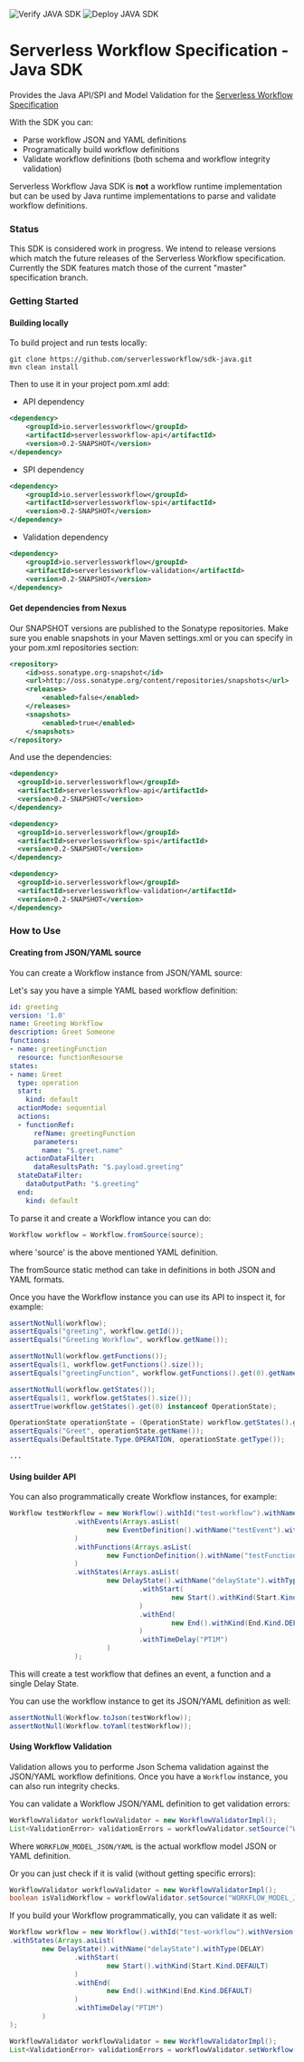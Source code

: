 ![Verify JAVA SDK](https://github.com/serverlessworkflow/sdk-java/workflows/Verify%20JAVA%20SDK/badge.svg)
![Deploy JAVA SDK](https://github.com/serverlessworkflow/sdk-java/workflows/Deploy%20JAVA%20SDK/badge.svg)

# Serverless Workflow Specification - Java SDK

Provides the Java API/SPI and Model Validation for the [Serverless Workflow Specification](https://github.com/serverlessworkflow/specification)

With the SDK you can:
* Parse workflow JSON and YAML definitions
* Programatically build workflow definitions
* Validate workflow definitions (both schema and workflow integrity validation)

Serverless Workflow Java SDK is **not** a workflow runtime implementation but can be used by Java runtime implementations
to parse and validate workflow definitions.

### Status

This SDK is considered work in progress. We intend to release versions which match the future releases 
of the Serverless Workflow specification. Currently the SDK features match those of the current 
"master" specification branch.

### Getting Started

#### Building locally

To build project and run tests locally:

```
git clone https://github.com/serverlessworkflow/sdk-java.git
mvn clean install
```

Then to use it in your project pom.xml add:

* API dependency

```xml
<dependency>
    <groupId>io.serverlessworkflow</groupId>
    <artifactId>serverlessworkflow-api</artifactId>
    <version>0.2-SNAPSHOT</version>
</dependency>
```

* SPI dependency

```xml
<dependency>
    <groupId>io.serverlessworkflow</groupId>
    <artifactId>serverlessworkflow-spi</artifactId>
    <version>0.2-SNAPSHOT</version>
</dependency>
```

* Validation dependency

```xml
<dependency>
    <groupId>io.serverlessworkflow</groupId>
    <artifactId>serverlessworkflow-validation</artifactId>
    <version>0.2-SNAPSHOT</version>
</dependency>
```

#### Get dependencies from Nexus

Our SNAPSHOT versions are published to the Sonatype repositories.
Make sure you enable snapshots in your Maven settings.xml 
or you can specify in your pom.xml repositories section:

```xml
<repository>
    <id>oss.sonatype.org-snapshot</id>
    <url>http://oss.sonatype.org/content/repositories/snapshots</url>
    <releases>
        <enabled>false</enabled>
    </releases>
    <snapshots>
        <enabled>true</enabled>
    </snapshots>
</repository>
```

And use the dependencies:

```xml
<dependency>
  <groupId>io.serverlessworkflow</groupId>
  <artifactId>serverlessworkflow-api</artifactId>
  <version>0.2-SNAPSHOT</version>
</dependency>
```

```xml
<dependency>
  <groupId>io.serverlessworkflow</groupId>
  <artifactId>serverlessworkflow-spi</artifactId>
  <version>0.2-SNAPSHOT</version>
</dependency>
```

```xml
<dependency>
  <groupId>io.serverlessworkflow</groupId>
  <artifactId>serverlessworkflow-validation</artifactId>
  <version>0.2-SNAPSHOT</version>
</dependency>
```

### How to Use 

#### Creating from JSON/YAML source

You can create a Workflow instance from JSON/YAML source:

Let's say you have a simple YAML based workflow definition:

```yaml
id: greeting
version: '1.0'
name: Greeting Workflow
description: Greet Someone
functions:
- name: greetingFunction
  resource: functionResourse
states:
- name: Greet
  type: operation
  start:
    kind: default
  actionMode: sequential
  actions:
  - functionRef:
      refName: greetingFunction
      parameters:
        name: "$.greet.name"
    actionDataFilter:
      dataResultsPath: "$.payload.greeting"
  stateDataFilter:
    dataOutputPath: "$.greeting"
  end:
    kind: default
```

To parse it and create a Workflow intance you can do:

``` java
Workflow workflow = Workflow.fromSource(source);
```

where 'source' is the above mentioned YAML definition.

The fromSource static method can take in definitions in both JSON and YAML formats.

Once you have the Workflow instance you can use its API to inspect it, for example:

``` java
assertNotNull(workflow);
assertEquals("greeting", workflow.getId());
assertEquals("Greeting Workflow", workflow.getName());

assertNotNull(workflow.getFunctions());
assertEquals(1, workflow.getFunctions().size());
assertEquals("greetingFunction", workflow.getFunctions().get(0).getName());

assertNotNull(workflow.getStates());
assertEquals(1, workflow.getStates().size());
assertTrue(workflow.getStates().get(0) instanceof OperationState);

OperationState operationState = (OperationState) workflow.getStates().get(0);
assertEquals("Greet", operationState.getName());
assertEquals(DefaultState.Type.OPERATION, operationState.getType());

...
```

#### Using builder API

You can also programmatically create Workflow instances, for example:

``` java
Workflow testWorkflow = new Workflow().withId("test-workflow").withName("test-workflow-name").withVersion("1.0")
                .withEvents(Arrays.asList(
                        new EventDefinition().withName("testEvent").withSource("testSource").withType("testType"))
                )
                .withFunctions(Arrays.asList(
                        new FunctionDefinition().withName("testFunction").withResource("testResource").withType("testType"))
                )
                .withStates(Arrays.asList(
                        new DelayState().withName("delayState").withType(DELAY)
                                .withStart(
                                        new Start().withKind(Start.Kind.DEFAULT)
                                )
                                .withEnd(
                                        new End().withKind(End.Kind.DEFAULT)
                                )
                                .withTimeDelay("PT1M")
                        )
                );
```

This will create a test workflow that defines an event, a function and a single Delay State.

You can use the workflow instance to get its JSON/YAML definition as well:

``` java
assertNotNull(Workflow.toJson(testWorkflow));
assertNotNull(Workflow.toYaml(testWorkflow));
```

#### Using Workflow Validation

Validation allows you to performe Json Schema validation against the JSON/YAML workflow definitions.
Once you have a `Workflow` instance, you can also run integrity checks.

You can validate a Workflow JSON/YAML definition to get validation errors:

``` java
WorkflowValidator workflowValidator = new WorkflowValidatorImpl();
List<ValidationError> validationErrors = workflowValidator.setSource("WORKFLOW_MODEL_JSON/YAML").validate();
```

Where `WORKFLOW_MODEL_JSON/YAML` is the actual workflow model JSON or YAML definition.

Or you can just check if it is valid (without getting specific errors):

``` java
WorkflowValidator workflowValidator = new WorkflowValidatorImpl();
boolean isValidWorkflow = workflowValidator.setSource("WORKFLOW_MODEL_JSON/YAML").isValid();
```

If you build your Workflow programmatically, you can validate it as well:

``` java
Workflow workflow = new Workflow().withId("test-workflow").withVersion("1.0")
.withStates(Arrays.asList(
        new DelayState().withName("delayState").withType(DELAY)
                .withStart(
                        new Start().withKind(Start.Kind.DEFAULT)
                )
                .withEnd(
                        new End().withKind(End.Kind.DEFAULT)
                )
                .withTimeDelay("PT1M")
        )
);

WorkflowValidator workflowValidator = new WorkflowValidatorImpl();
List<ValidationError> validationErrors = workflowValidator.setWorkflow(workflow).validate();
```